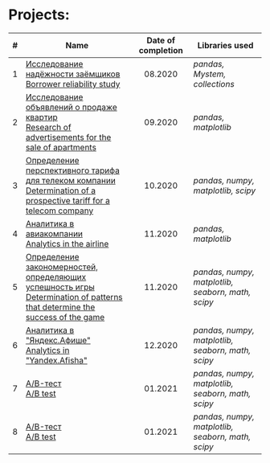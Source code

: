 # Projects:


| # | Name                                                                                                                         | Date of completion | Libraries used |
| :-: | ---------------------------------------------------------------------------------------------------------------------------- | :---------------: | -- |
| 1 | [Исследование надёжности заёмщиков <br /> Borrower reliability study](https://github.com/abidgaidarov/Data-analysis-projects/tree/main/2020.08%20Исследование%20надёжности%20заёмщиков)                                                               | 08.2020         | *pandas, Mystem, collections* | 
| 2 | [Исследование объявлений о продаже квартир <br /> Research of advertisements for the sale of apartments](https://github.com/abidgaidarov/Data-analysis-projects/tree/main/2020.09%20Исследование%20объявлений%20о%20продаже%20квартир)                            | 09.2020         | *pandas, matplotlib* |
| 3 | [Определение перспективного тарифа для телеком компании <br /> Determination of a prospective tariff for a telecom company](https://github.com/abidgaidarov/Data-analysis-projects/tree/main/2020.10%20Определение%20перспективного%20тарифа%20для%20телеком%20компании)        | 10.2020         | *pandas, numpy, matplotlib, scipy* |
| 4 | [Аналитика в авиакомпании <br /> Analytics in the airline](https://github.com/abidgaidarov/Data-analysis-projects/tree/main/2020.11%20Аналитика%20в%20авиакомпании)                                                                          | 11.2020         | *pandas, matplotlib* |
| 5 | [Определение закономерностей, определяющих успешность игры <br /> Determination of patterns that determine the success of the game](https://github.com/abidgaidarov/Data-analysis-projects/tree/main/2020.11%20Определение%20закономерностей%2C%20определяющих%20успешность%20игры) | 11.2020         | *pandas, numpy, matplotlib, seaborn, math, scipy* |
| 6 | [Аналитика в "Яндекс.Афише" <br /> Analytics in "Yandex.Afisha"](https://github.com/abidgaidarov/Data-analysis-projects/tree/main/2020.12%20Аналитика%20в%20Яндекс.Афише)                                                                    | 12.2020         | *pandas, numpy, matplotlib, seaborn, math, scipy* |
| 7 | [A/B-тест <br /> A/B test](https://github.com/abidgaidarov/Data-analysis-projects/tree/main/2021.01%20A:B-тест)                                                                                                          | 01.2021         | *pandas, numpy, matplotlib, seaborn, math, scipy* |
| 8 | [A/B-тест <br /> A/B test](https://github.com/abidgaidarov/Data-analysis-projects/tree/main/2021.01%20A:B-тест)                                                                                                          | 01.2021         | *pandas, numpy, matplotlib, seaborn, math, scipy* |



